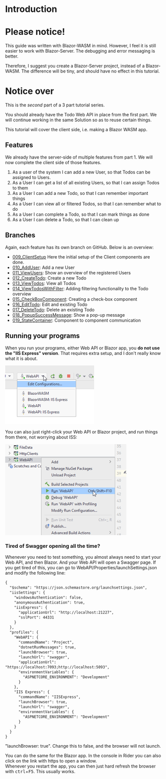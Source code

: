 # Introduction

# Please notice!
This guide was written with Blazor-WASM in mind. 
However, I feel it is still easier to work with Blazor-Server.
The debugging and error messaging is better.

Therefore, I suggest you create a Blazor-Server project, instead of a Blazor-WASM. The difference will be tiny, and should have no effect in this tutorial.
# Notice over

This is the _second_ part of a 3 part tutorial series.

You should already have the Todo Web API in place from the first part. We will continue working in the same Solution so as to reuse certain things.

This tutorial will cover the client side, i.e. making a Blazor WASM app.

## Features

We already have the server-side of multiple features from part 1. We will now complete the client side of those features.

1) As a user of the system I can add a new User, so that Todos can be assigned to Users.
2) As a User I can get a list of all existing Users, so that I can assign Todos to them
3) As a User I can add a new Todo, so that I can remember important things
4) As a User I can view all or filtered Todos, so that I can remember what to do
5) As a User I can complete a Todo, so that I can mark things as done
6) As a User I can delete a Todo, so that I can clean up


## Branches

Again, each feature has its own branch on GitHub. Below is an overview:

* [009_ClientSetup](https://github.com/TroelsMortensen/WasmTodo/tree/009_ClientSetup) Here the initial setup of the Client components are done.
* [010_AddUser](https://github.com/TroelsMortensen/WasmTodo/tree/010_AddUser): Add a new User
* [011_ViewUsers](https://github.com/TroelsMortensen/WasmTodo/tree/011_ViewUsers): Show an overview of the registered Users
* [012_CreateTodo](https://github.com/TroelsMortensen/WasmTodo/tree/012_CreateTodo): Create a new Todo
* [013_ViewTodos](https://github.com/TroelsMortensen/WasmTodo/tree/013_ViewTodos): View all Todos
* [014_ViewTodosWithFilter](https://github.com/TroelsMortensen/WasmTodo/tree/014_ViewTodosWithFilter): Adding filtering functionality to the Todo overview
* [015_CheckBoxComponent](https://github.com/TroelsMortensen/WasmTodo/tree/015_CheckBoxComponent): Creating a check-box component
* [016_EditTodo](https://github.com/TroelsMortensen/WasmTodo/tree/016_EditTodo): Edit and existing Todo
* [017_DeleteTodo](https://github.com/TroelsMortensen/WasmTodo/tree/017_DeleteTodo): Delete an existing Todo
* [018_PopupSuccessMessage](https://github.com/TroelsMortensen/WasmTodo/tree/018_PopupSuccessMessage): Show a pop-up message
* [019_StateContainer](https://github.com/TroelsMortensen/WasmTodo/tree/019_StateContainer): Component to component communication

## Running your programs

When you run your programs, either Web API or Blazor app, you **do not use the "IIS Express" version**. That requires extra setup, and I don't really know what it is about.


![img.png](Resources/RunningYourPrograms.png)

You can also just right-click your Web API or Blazor project, and run things from there, not worrying about ISS:

![img.png](Resources/RightClickToRun.png)

### Tired of Swagger opening all the time?
Whenever you need to test something, you almost always need to start your Web API, and then Blazor. And your Web API will open a Swagger page.
If you get tired of this, you can go to WebAPI/Properties/launchSettings.json and modify the following line:

```json{15}
{
  "$schema": "https://json.schemastore.org/launchsettings.json",
  "iisSettings": {
    "windowsAuthentication": false,
    "anonymousAuthentication": true,
    "iisExpress": {
      "applicationUrl": "http://localhost:21227",
      "sslPort": 44331
    }
  },
  "profiles": {
    "WebAPI": {
      "commandName": "Project",
      "dotnetRunMessages": true,
      "launchBrowser": true,
      "launchUrl": "swagger",
      "applicationUrl": "https://localhost:7093;http://localhost:5093",
      "environmentVariables": {
        "ASPNETCORE_ENVIRONMENT": "Development"
      }
    },
    "IIS Express": {
      "commandName": "IISExpress",
      "launchBrowser": true,
      "launchUrl": "swagger",
      "environmentVariables": {
        "ASPNETCORE_ENVIRONMENT": "Development"
      }
    }
  }
}
```

"launchBrowser: true". Change this to false, and the browser will not launch.

You can do the same for the Blazor app. 
In the console in Rider you can also click on the link with https to open a window.\
Whenever you restart the app, you can then just hard refresh the browser with <kbd>ctrl</kbd>+<kbd>F5</kbd>. This usually works.